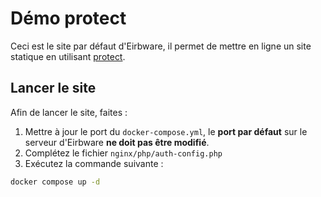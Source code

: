 # Démo protect

Ceci est le site par défaut d'Eirbware, il permet de mettre en ligne un site
statique en utilisant [protect](https://github.com/Eirbware/protect).

## Lancer le site

Afin de lancer le site, faites :

1. Mettre à jour le port du `docker-compose.yml`, le **port par défaut** sur le serveur d'Eirbware **ne doit pas être modifié**.
2. Complétez le fichier `nginx/php/auth-config.php`
3. Exécutez la commande suivante :

```sh
docker compose up -d
```
